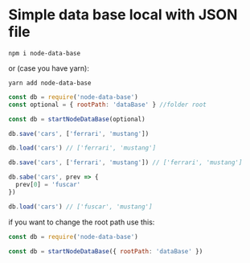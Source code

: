 # Simple data base local with JSON file

```shell
npm i node-data-base
```

or (case you have yarn):

```shell
yarn add node-data-base
```

```js
const db = require('node-data-base')
const optional = { rootPath: 'dataBase' } //folder root

const db = startNodeDataBase(optional)
```

```js
db.save('cars', ['ferrari', 'mustang'])

db.load('cars') // ['ferrari', 'mustang']
```

```js
db.save('cars', ['ferrari', 'mustang']) // ['ferrari', 'mustang']

db.sabe('cars', prev => {
  prev[0] = 'fuscar'
})

db.load('cars') // ['fuscar', 'mustang']
```

if you want to change the root path use this:

```js
const db = require('node-data-base')

const db = startNodeDataBase({ rootPath: 'dataBase' })
```
